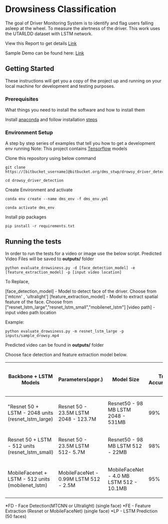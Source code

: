 # Drowsiness Classification

The goal of Driver Monitoring System is to identify and flag users falling asleep at the wheel. To measure the alertness of the driver. This work uses the UTARLDD dataset with LSTM network.

View this Report to get details [Link](https://docs.google.com/document/d/1xrpdxH1ZM-GQ3IefjP6N0GobwuQFsHop6CEnfRlIP7s/edit?usp=sharing)

Sample Demo can be found here: [Link](https://drive.google.com/open?id=1YSXzQ0lnO3SafPUiXglpkis9Ca_LcA2S)

## Getting Started

These instructions will get you a copy of the project up and running on your local machine for development and testing purposes.

### Prerequisites

What things you need to install the software and how to install them


Install [anaconda](https://www.anaconda.com/distribution/#download-section) and follow installation [steps](https://docs.anaconda.com/anaconda/install/)


### Environment Setup

A step by step series of examples that tell you how to get a development env running
Note: This project contains [Tensorflow](https://www.tensorflow.org/) models



Clone this repository using below command

```
git clone https://[bitbucket_username]@bitbucket.org/dms_stwp/drowsy_driver_detection.git
```
```
cd drowsy_driver_detection
```

Create Environment and activate
```
conda env create --name dms_env -f dms_env.yml
```
```
conda activate dms_env
```

Install pip packages
```
pip install -r requirements.txt
```


## Running the tests
In order to run the tests for a video or image use the below script.
Predicted Video Files will be saved to **outputs/** folder


```
python evaluate_drowsiness.py -d [face_detection_model] -e [feature_extraction_model] -p [input video location]
```

To Replace,

[face_detection_model] - Model to detect face of the driver. Choose from ['mtcnn' , 'ultralight']
[feature_extraction_model] - Model to extract spatial feature of the face. Choose from         ["resnet_lstm_large","resnet_lstm_small","mobilenet_lstm"]
[video path] - input video path location

Example:

```
python evaluate_drowsiness.py -m resnet_lstm_large -p inputs/sample_drowsy.mp4
```

Predicted video can be found in **outputs/** folder

Choose face detection and feature extraction model below.

| Backbone  + LSTM Models  | Parameters(appr.)| Model Size  | Training Accuracy(appr.) | Validation Accuracy(appr.) | Inference time with MTCNN (in secs)         | Inference time with Ultralight (in secs)"  |
|------------------------------------------------------------------------------------------------------------------------------------------------------------------------------------------------------------------------------------------------------------------------------------------------------------------------------------------------------------------------------------------------------------------------------------|------------------------------------------------|------------------------------------------------|------------------------------|--------------------------------|-----------------------------------------------------|----------------------------------------------------|
|  "Resnet 50 + LSTM - 2048 units (resnet_lstm_large)  |  Resnet 50 - 23.5M  LSTM 2048 - 123.7M | Resnet50 - 98 MB         LSTM 2048 - 531MB | 99%                          | 95%                            | FD - 0.12 sec   FE - 0.04 sec LP - 0.05 sec | FD - 0.06 sec FE - 0.04 sec LP - 0.05 sec" |
|  Resnet 50 + LSTM - 512 units  (resnet_lstm_small)     | Resnet 50 - 23.5M  LSTM 512- 5.7M          | Resnet50 - 98 MB         LSTM 512 - 22MB   | 98%                          | 89%                            | FD - 0.12 sec FE - 0.03 sec LP - 0.03 sec   | FD - 0.06 sec FE - 0.03 sec LP - 0.03 sec" |
|  MobileFacenet + LSTM - 512 units (mobilenet_lstm)                                                                                                                                                                                                                                                                                                                                                                    | MobileFaceNet - 0.99M  LSTM 512 - 2.5M     | MobileFaceNet - 4.0 MB LSTM 512 - 10.1MB   | 95%                          | 62%                            | FD - 0.12 sec FE - 0.03 sec LP - 0.04 sec   | FD - 0.06 sec  FE - 0.03 sec LP - 0.04 sec |
|                                                                                                                                                                                                                                                                                                                                                                                                                                    |                                                |                                                |                              |                                |                                                     |                                                    |
   *FD - Face Detection(MTCNN or Ultralight) (single face) *FE - Feature Extraction (Resnet or MobileFaceNet)  (single face) *LP - LSTM Prediction (50 faces) 			